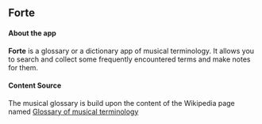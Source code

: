 ## Forte 

#### About the app

__Forte__ is a glossary or a dictionary app of musical terminology. It allows you to search and collect some frequently encountered terms and make notes for them. 

#### Content Source

The musical glossary is build upon the content of the Wikipedia page named [Glossary of musical terminology](https://en.wikipedia.org/wiki/Glossary_of_musical_terminology)
